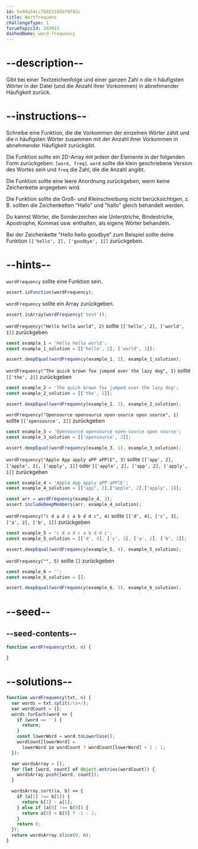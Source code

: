 ```yaml
---
id: 5e94a54cc7b022105bf0fd2c
title: Wortfrequenz
challengeType: 1
forumTopicId: 393913
dashedName: word-frequency
---
```


# --description--

Gibt bei einer Textzeichenfolge und einer ganzen Zahl n die n häufigsten Wörter in der Datei (und die Anzahl ihrer Vorkommen) in abnehmender Häufigkeit zurück.

# --instructions--

Schreibe eine Funktion, die die Vorkommen der einzelnen Wörter zählt und die n häufigsten Wörter zusammen mit der Anzahl ihrer Vorkommen in abnehmender Häufigkeit zurückgibt.

Die Funktion sollte ein 2D-Array mit jedem der Elemente in der folgenden Form zurückgeben: `[word, freq]`. `word` sollte die klein geschriebene Version des Wortes sein und `freq` die Zahl, die die Anzahl angibt.

Die Funktion sollte eine leere Anordnung zurückgeben, wenn keine Zeichenkette angegeben wird.

Die Funktion sollte die Groß- und Kleinschreibung nicht berücksichtigen, z. B. sollten die Zeichenketten "Hallo" und "hallo" gleich behandelt werden.

Du kannst Wörter, die Sonderzeichen wie Unterstriche, Bindestriche, Apostrophe, Kommas usw. enthalten, als eigene Wörter behandeln.

Bei der Zeichenkette "Hello hello goodbye" zum Beispiel sollte deine Funktion `[['hello', 2], ['goodbye', 1]]` zurückgeben.

# --hints--

`wordFrequency` sollte eine Funktion sein.

```js
assert.isFunction(wordFrequency);
```

`wordFrequency` sollte ein Array zurückgeben.

```js
assert.isArray(wordFrequency('test'));
```

`wordFrequency("Hello hello world", 2)` sollte `[['hello', 2], ['world', 1]]` zurückgeben

```js
const example_1 = 'Hello hello world';
const example_1_solution = [['hello', 2], ['world', 1]];

assert.deepEqual(wordFrequency(example_1, 2), example_1_solution);
```

`wordFrequency("The quick brown fox jumped over the lazy dog", 1)` sollte `[['the', 2]]` zurückgeben

```js
const example_2 = 'The quick brown fox jumped over the lazy dog';
const example_2_solution = [['the', 2]];

assert.deepEqual(wordFrequency(example_2, 1), example_2_solution);
```

`wordFrequency("Opensource opensource open-source open source", 1)` sollte `[['opensource', 2]]` zurückgeben

```js
const example_3 = 'Opensource opensource open-source open source';
const example_3_solution = [['opensource', 2]];

assert.deepEqual(wordFrequency(example_3, 1), example_3_solution);
```

`wordFrequency("Apple App apply aPP aPPlE", 3)` sollte `[['app', 2], ['apple', 2], ['apply', 1]]` oder `[['apple', 2], ['app', 2], ['apply', 1]]` zurückgeben

```js
const example_4 = 'Apple App apply aPP aPPlE';
const example_4_solution = [["app", 2],["apple", 2],["apply", 1]];

const arr = wordFrequency(example_4, 3);
assert.includeDeepMembers(arr, example_4_solution);
```

`wordFrequency("c d a d c a b d d c", 4)` sollte `[['d', 4], ['c', 3], ['a', 2], ['b', 1]]` zurückgeben

```js
const example_5 = 'c d a d c a b d d c';
const example_5_solution = [['d', 4], ['c', 3], ['a', 2], ['b', 1]];

assert.deepEqual(wordFrequency(example_5, 4), example_5_solution);
```

`wordFrequency("", 5)` sollte `[]` zurückgeben

```js
const example_6 = '';
const example_6_solution = [];

assert.deepEqual(wordFrequency(example_6, 5), example_6_solution);
```

# --seed--

## --seed-contents--

```js
function wordFrequency(txt, n) {

}
```

# --solutions--

```js
function wordFrequency(txt, n) {
  var words = txt.split(/\s+/);
  var wordCount = {};
  words.forEach(word => {
    if (word == '') {
      return;
    }
    const lowerWord = word.toLowerCase();
    wordCount[lowerWord] =
      lowerWord in wordCount ? wordCount[lowerWord] + 1 : 1;
  });

  var wordsArray = [];
  for (let [word, count] of Object.entries(wordCount)) {
    wordsArray.push([word, count]);
  }

  wordsArray.sort((a, b) => {
    if (a[1] !== b[1]) {
      return b[1] - a[1];
    } else if (a[0] !== b[0]) {
      return a[0] < b[0] ? -1 : 1;
    }
    return 0;
  });
  return wordsArray.slice(0, n);
}
```
